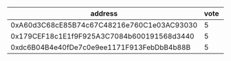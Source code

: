 address|vote|timestamp|signature
---|---|---|---
0xA60d3C68cE85B74c67C48216e760C1e03AC93030|5|1617109178|0x58c51fd2801e74573aaf838ad635eea3eac42716e1ad061c38842c0396efbe3555c622b72164ce085eae7b499863dee03ec4cdb45935a9f566e0732abf5b01da1c
0x179CEF18c1E1f9F925A3C7084b600191568d3440|5|1617109380|0x59551e7743abef3571fa61efc951122658ccd91932ceae585417d43711c21d3159ce0b0cc94084137b5870cca392663201117b980ff65dda12e9ffa660fa5f491b
0xdc6B04B4e40fDe7c0e9ee1171F913FebDbB4b88B|5|1617113673|0xbb8daa6967ebf4dd8faea3129652ceaab9192f82e9b1c070f033c59f545507e834750255eec3c32a6e9cefd9441dcc5f6feb9620fad0b7b3e04e05c8ac060f9b1c